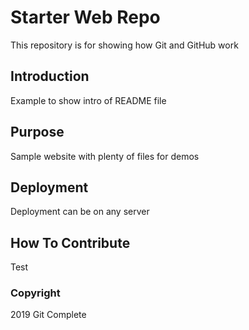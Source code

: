 # Starter Web Repo

This repository is for showing how Git and GitHub work

## Introduction

Example to show intro of README file

## Purpose

Sample website with plenty of files for demos

## Deployment

Deployment can be on any server

## How To Contribute

Test

### Copyright

2019 Git Complete